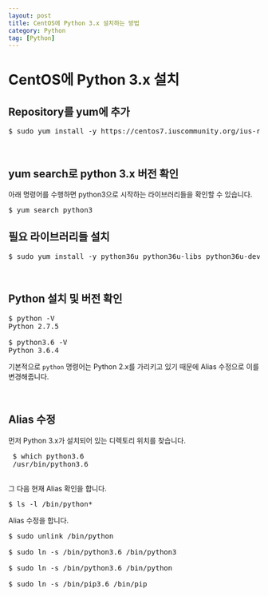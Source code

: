 ```yaml
---
layout: post
title: CentOS에 Python 3.x 설치하는 방법
category: Python
tag: [Python]
---
```

# CentOS에 Python 3.x 설치

## Repository를 yum에 추가

<pre class="prettyprint">
$ sudo yum install -y https://centos7.iuscommunity.org/ius-release.rpm
</pre>

<br>

## yum search로 python 3.x 버전 확인

아래 명령어를 수행하면 python3으로 시작하는 라이브러리들을 확인할 수 있습니다.

<pre class="prettyprint">
$ yum search python3
</pre>

</pre>

## 필요 라이브러리들 설치

<pre class="prettyprint">
$ sudo yum install -y python36u python36u-libs python36u-devel python36u-pip
</pre>

<br>

## Python 설치 및 버전 확인

<pre class="prettyprint">
$ python -V
Python 2.7.5

$ python3.6 -V
Python 3.6.4
</pre>

기본적으로 `python` 명령어는 Python 2.x를 가리키고 있기 때문에 Alias 수정으로 이를 변경해줍니다.

<br>

## Alias 수정

먼저 Python 3.x가 설치되어 있는 디렉토리 위치를 찾습니다.

 <pre class="prettyprint">
 $ which python3.6
 /usr/bin/python3.6
 </pre>

그 다음 현재 Alias 확인을 합니다.

<pre class="prettyprint">
$ ls -l /bin/python*
</pre>

Alias 수정을 합니다.

<pre class="prettyprint">
$ sudo unlink /bin/python

$ sudo ln -s /bin/python3.6 /bin/python3

$ sudo ln -s /bin/python3.6 /bin/python

$ sudo ln -s /bin/pip3.6 /bin/pip
</pre>

